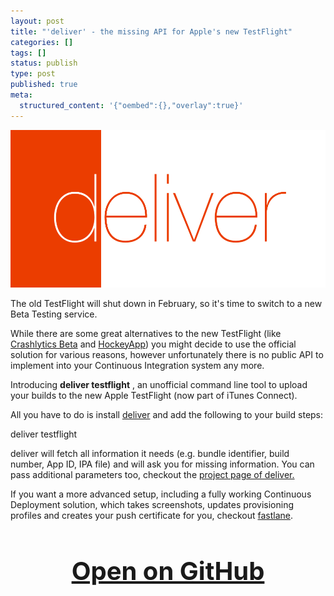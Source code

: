 ```yaml
---
layout: post
title: "'deliver' - the missing API for Apple's new TestFlight"
categories: []
tags: []
status: publish
type: post
published: true
meta:
  structured_content: '{"oembed":{},"overlay":true}'
---
```


[![](/squarespace_images/static_545299aae4b0e9514fe30c95_54529a29e4b025a90f45cc50_54c91bace4b0979721668270_1422465969254__img.png_)](https://github.com/krausefx/deliver#testflight)
  


The old TestFlight will shut down in February, so it's time to switch to a new Beta Testing service.

While there are some great alternatives to the new TestFlight (like 
[Crashlytics Beta](http://try.crashlytics.com/beta/) and 
[HockeyApp](http://hockeyapp.net/features/)) you might decide to use the official solution for various reasons, however unfortunately there is no public API to implement into your Continuous Integration system any more. 

Introducing 
**deliver testflight**
, an unofficial command line tool to upload your builds to the new Apple TestFlight (now part of iTunes Connect).

All you have to do is install 
[deliver](https://github.com/KrauseFx/deliver) and add the following to your build steps:

deliver testflight

deliver will fetch all information it needs (e.g. bundle identifier, build number, App ID, IPA file) and will ask you for missing information. You can pass additional parameters too, checkout the
[project page of 
deliver.](https://github.com/KrauseFx/deliver)

If you want a more advanced setup, including a fully working Continuous Deployment solution, which takes screenshots, updates provisioning profiles and creates your push certificate for you, checkout 
[fastlane](http://fastlane.tools).

<h3 style="text-align: center; font-size: 40px;">
  <a href="https://github.com/KrauseFx/deliver" target="_blank" style="text-decoration: underline;">
    Open on GitHub
  </a>
</h3>
